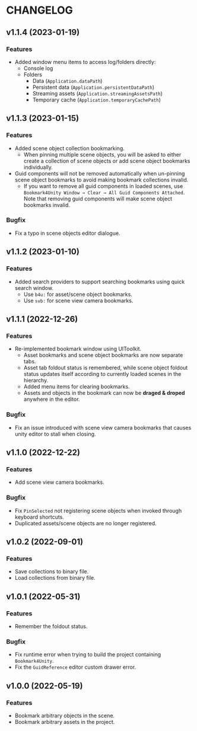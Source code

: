 # CHANGELOG

## v1.1.4 (2023-01-19)

### Features

- Added window menu items to access log/folders directly:
  - Console log
  - Folders
    - Data (`Application.dataPath`)
    - Persistent data (`Application.persistentDataPath`)
    - Streaming assets (`Application.streamingAssetsPath`)
    - Temporary cache (`Application.temporaryCachePath`)

## v1.1.3 (2023-01-15)

### Features

- Added scene object collection bookmarking.
  - When pinning multiple scene objects, you will be asked to either create a collection of scene objects or add scene object bookmarks individually.
- Guid components will not be removed automatically when un-pinning scene object bookmarks to avoid making bookmark collections invalid.
  - If you want to remove all guid components in loaded scenes, use `Bookmark4Unity Window → Clear → All Guid Components Attached`. Note that removing guid components will make scene object bookmarks invalid.

### Bugfix

- Fix a typo in scene objects editor dialogue.

## v1.1.2 (2023-01-10)

### Features

- Added search providers to support searching bookmarks using quick search window.
  - Use `b4u:` for asset/scene object bookmarks.
  - Use `svb:` for scene view camera bookmarks.

## v1.1.1 (2022-12-26)

### Features

- Re-implemented bookmark window using UIToolkit.
  - Asset bookmarks and scene object bookmarks are now separate tabs.
  - Asset tab foldout status is remembered, while scene object foldout status updates itself according to currently loaded scenes in the hierarchy.
  - Added menu items for clearing bookmarks.
  - Assets and objects in the bookmark can now be **draged & droped** anywhere in the editor.

### Bugfix

- Fix an issue introduced with scene view camera bookmarks that causes unity editor to stall when closing.

## v1.1.0 (2022-12-22)

### Features

- Add scene view camera bookmarks.

### Bugfix

- Fix `PinSelected` not registering scene objects when invoked through keyboard shortcuts.
- Duplicated assets/scene objects are no longer registered.

## v1.0.2 (2022-09-01)

### Features

- Save collections to binary file.
- Load collections from binary file.

## v1.0.1 (2022-05-31)

### Features

- Remember the foldout status.

### Bugfix

- Fix runtime error when trying to build the project containing `Bookmark4Unity`.
- Fix the `GuidReference` editor custom drawer error.

## v1.0.0 (2022-05-19)

### Features

- Bookmark arbitrary objects in the scene.
- Bookmark arbitrary assets in the project.
